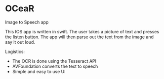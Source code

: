 # OCeaR
Image to Speech app

This IOS app is written in swift.  The user takes a picture of text and presses the listen button.  The app will then parse out the text from the image and say it out loud.

Logistics:

- The OCR is done using the Tesseract API
- AVFoundation converts the text to speech
- Simple and easy to use UI
